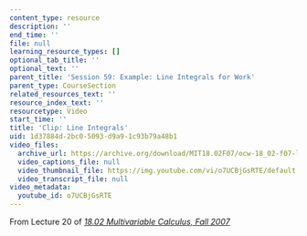 ```yaml
---
content_type: resource
description: ''
end_time: ''
file: null
learning_resource_types: []
optional_tab_title: ''
optional_text: ''
parent_title: 'Session 59: Example: Line Integrals for Work'
parent_type: CourseSection
related_resources_text: ''
resource_index_text: ''
resourcetype: Video
start_time: ''
title: 'Clip: Line Integrals'
uid: 1d37884d-2bc0-5093-d9a9-1c93b79a48b1
video_files:
  archive_url: https://archive.org/download/MIT18.02F07/ocw-18_02-f07-lec20_300k.mp4
  video_captions_file: null
  video_thumbnail_file: https://img.youtube.com/vi/o7UCBjGsRTE/default.jpg
  video_transcript_file: null
video_metadata:
  youtube_id: o7UCBjGsRTE
---
```


From Lecture 20 of [_18.02 Multivariable Calculus, Fall 2007_](/courses/18-02-multivariable-calculus-fall-2007/pages/video-lectures)